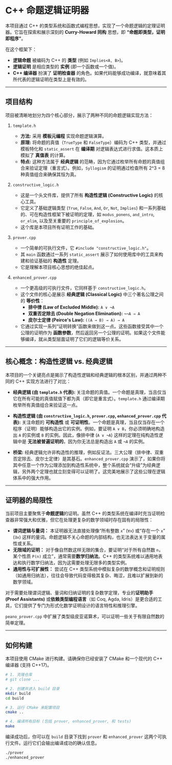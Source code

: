 # C++ 命题逻辑证明器

本项目通过 C++ 的类型系统和函数式编程思想，实现了一个命题逻辑的定理证明器。它旨在探索和展示深刻的 **Curry-Howard 同构** 思想，即 **“命题即类型，证明即程序”**。

在这个框架下：
- **逻辑命题** 被编码为 C++ 的 **类型** (例如 `Implies<A, B>`)。
- **逻辑证明** 是相应类型的 **实例** (即一个函数或一个值)。
- **C++ 编译器** 扮演了 **证明检查器** 的角色。如果代码能够成功编译，就意味着其所代表的逻辑证明在类型上是有效的。

---

## 项目结构

项目被清晰地划分为四个核心部分，展示了两种不同的命题逻辑实现方法：

1.  `template.h`
    - **方法:** 采用 **模板元编程** 实现命题逻辑演算。
    - **原理:** 将命题的真值（`TrueType` 和 `FalseType`）编码为 C++ 类型，并通过模板特化和 `static_assert` 在 **编译期** 对逻辑表达式进行求值。这本质上模拟了 **真值表** 的计算。
    - **特点:** 这种方法属于 **经典逻辑** 的范畴，因为它通过枚举所有命题的真值组合来验证定理（重言式）。例如，`Syllogism` 的证明通过检查所有 2^3 = 8 种真值组合来确保其恒为真。

2.  `constructive_logic.h`
    - 这是一个头文件库，提供了所有 **构造性逻辑 (Constructive Logic)** 的核心工具。
    - 它定义了基础逻辑类型 (`True`, `False`, `And`, `Or`, `Not`, `Implies`) 和一系列基础的、可在构造性框架下被证明的定理，如 `modus_ponens`, `and_intro`, `or_elim`, 以及至关重要的 `principle_of_explosion`。
    - 这个库是本项目所有证明工作的基础。

3.  `prover.cpp`
    - 一个简单的可执行文件，它 `#include "constructive_logic.h"`。
    - 其 `main` 函数通过一系列 `static_assert` 展示了如何使用库中的工具来构建和验证基础的 **构造性** 定理。
    - 它是理解本项目核心思想的绝佳起点。

4.  `enhanced_prover.cpp`
    - 一个更高级的可执行文件，它同样基于 `constructive_logic.h`。
    - 这个文件的核心是展示 **经典逻辑 (Classical Logic)** 中三个著名公理之间的 **等价性**：
        - **排中律 (Law of Excluded Middle):** `A ∨ ¬A`
        - **双重否定除去 (Double Negation Elimination):** `¬¬A → A`
        - **皮尔士定律 (Peirce's Law):** `((A → B) → A) → A`
    - 它通过实现一系列“证明转换”函数来做到这一点。这些函数接受其中一个公理的证明作为 **函数参数**，然后返回另一个公理的证明。如果这个文件能够编译，就从类型层面证明了它们的逻辑等价关系。

---

## 核心概念：构造性逻辑 vs. 经典逻辑

本项目的一个关键亮点是揭示了构造性逻辑和经典逻辑的根本区别，并通过两种不同的 C++ 实现方法进行了对比：

- **经典逻辑 (由 `template.h` 代表):** 关注命题的真值。一个命题是真理，当且仅当它在所有可能的真值赋值下都为真（即它是重言式）。`template.h` 通过编译期枚举所有真值组合来验证这一点。

- **构造性逻辑 (由 `constructive_logic.h`, `prover.cpp`, `enhanced_prover.cpp` 代表):** 关注命题的 **可构造性** 或 **可证明性**。一个命题是真理，当且仅当存在一个程序（证明）能够构造出它的实例。例如，要证明 `A ∨ B`，你必须明确地构造出 `A` 的实例或 `B` 的实例。因此，像排中律 (`A ∨ ¬A`) 这样的定理在纯构造性逻辑中是 **无法被普遍证明的**，因为你无法总是构造出 `A` 或 `¬A` 的实例。

- **桥梁:** 经典逻辑允许非构造性的推理，例如反证法。三大公理（排中律、双重否定除去、皮尔士定律）是其基石。`enhanced_prover.cpp` 演示了，如果你将其中任意一个作为公理添加到构造性系统中，整个系统就会“升级”为经典逻辑，另外两个定理也就立刻变得可以证明了。这完美地展示了这些公理在逻辑体系中的强大作用。

---

## 证明器的局限性

当前项目主要聚焦于**命题逻辑**的证明。虽然 C++ 的类型系统在编译时充当证明检查器非常强大和优雅，但它在处理更复杂的数学领域时存在固有的局限性：

-   **谓词逻辑与量词：** 本证明器无法直接处理像“所有整数 `x`” (`∀x`) 或“存在一个 `x`” (`∃x`) 这样的量词。命题逻辑不关心命题的内部结构，也无法表达关于变量的属性或关系。
-   **无限域的证明：** 对于像自然数这样无限的集合，要证明“对于所有自然数 `n`，某个性质 `P(n)` 成立”，通常需要**数学归纳法**。C++ 的类型系统难以通用地表达和执行数学归纳法，因为这需要处理无限多的类型实例。
-   **通用性与可扩展性：** 尝试在 C++ 类型系统中模拟复杂的数学概念和证明规则（如通用归纳法），往往会导致代码变得极其复杂、晦涩，且难以扩展到新的数学领域。

对于需要处理谓词逻辑、量词和归纳证明的复杂数学定理，专业的**证明助手 (Proof Assistants)** 或**依赖类型编程语言**（如 Coq, Agda, Idris）是更合适的工具，它们提供了专门为形式化数学证明设计的语言特性和推理引擎。

`peano_prover.cpp` 中扩展了类型级皮亚诺算术，可以证明一些关于有限自然数的简单定理。

---

## 如何构建

本项目使用 CMake 进行构建。请确保你已经安装了 CMake 和一个现代的 C++ 编译器 (支持 C++17)。

```bash
# 1. 克隆仓库
# git clone ...

# 2. 创建并进入 build 目录
mkdir build
cd build

# 3. 运行 CMake 来配置项目
cmake ..

# 4. 编译所有目标 (包括 prover, enhanced_prover, 和 tests)
make
```

编译成功后，你可以在 `build` 目录下找到 `prover` 和 `enhanced_prover` 这两个可执行文件。运行它们会输出编译成功的确认信息。

```bash
./prover
./enhanced_prover
```